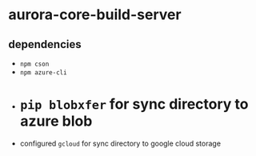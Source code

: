 # aurora-core-build-server

## dependencies

- `npm cson`
- `npm azure-cli`
- # `pip blobxfer` for sync directory to azure blob
- configured `gcloud` for sync directory to google cloud storage
